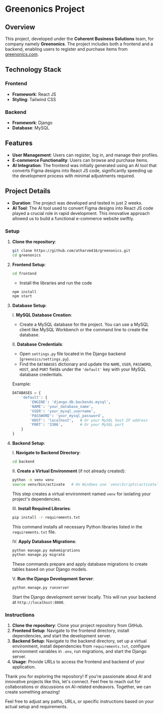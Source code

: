 # Greenonics Project

## Overview

This project, developed under the **Coherent Business Solutions** team, for company namely **Greenonics**. The project includes both a frontend and a backend, enabling users to register and purchase items from [greenonics.com](http://greenonics.com).

## Technology Stack

### Frontend

- **Framework**: React JS
- **Styling**: Tailwind CSS

### Backend

- **Framework**: Django
- **Database**: MySQL

## Features

- **User Management**: Users can register, log in, and manage their profiles.
- **E-commerce Functionality**: Users can browse and purchase items.
- **AI Integration**: The frontend was initially generated using an AI tool that converts Figma designs into React JS code, significantly speeding up the development process with minimal adjustments required.

## Project Details

- **Duration**: The project was developed and tested in just 2 weeks.
- **AI Tool**: The AI tool used to convert Figma designs into React JS code played a crucial role in rapid development. This innovative approach allowed us to build a functional e-commerce website swiftly.

### Setup

1. **Clone the repository**:
   ```bash
   git clone https://github.com/atharvm416/greenonics.git
   cd greenonics

2. **Frontend Setup**:
   ```bash
   cd frontend
   ```

   - Install the libraries and run the code
   ```bash
   npm install
   npm start
   ```

3. **Database Setup**:

   
   I. **MySQL Database Creation**:
   - Create a MySQL database for the project. You can use a MySQL client like MySQL Workbench or the command line to create the database.
   
   II. **Database Credentials**:
   - Open `settings.py` file located in the Django backend (`greenoics/settings.py`).
   - Find the `DATABASES` dictionary and update the `NAME`, `USER`, `PASSWORD`, `HOST`, and `PORT` fields under the `'default'` key with your MySQL database credentials.

   Example:
   ```python
   DATABASES = {
       'default': {
           'ENGINE': 'django.db.backends.mysql',
           'NAME': 'your_database_name',
           'USER': 'your_mysql_username',
           'PASSWORD': 'your_mysql_password',
           'HOST': 'localhost',   # Or your MySQL host IP address
           'PORT': '3306',        # Or your MySQL port
       }
   }

4. **Backend Setup**:

   I. **Navigate to Backend Directory**:
      ```bash
      cd backend
      ```

   II. **Create a Virtual Environment** (if not already created):
      ```bash
      python -m venv venv
      source venv/bin/activate   # On Windows use `venv\Scripts\activate`
      ```

      This step creates a virtual environment named `venv` for isolating your project's dependencies.

   III. **Install Required Libraries**:
      ```bash
      pip install -r requirements.txt
      ```

      This command installs all necessary Python libraries listed in the `requirements.txt` file.

   IV. **Apply Database Migrations**:
      ```bash
      python manage.py makemigrations
      python manage.py migrate
      ```

      These commands prepare and apply database migrations to create tables based on your Django models.

   V. **Run the Django Development Server**:
      ```bash
      python manage.py runserver
      ```

      Start the Django development server locally. This will run your backend at `http://localhost:8000`.





### Instructions

1. **Clone the repository**: Clone your project repository from GitHub.
2. **Frontend Setup**: Navigate to the frontend directory, install dependencies, and start the development server.
3. **Backend Setup**: Navigate to the backend directory, set up a virtual environment, install dependencies from `requirements.txt`, configure environment variables in `.env`, run migrations, and start the Django server.
4. **Usage**: Provide URLs to access the frontend and backend of your application.


Thank you for exploring the repository! If you're passionate about AI and innovative projects like this, let's connect. Feel free to reach out for collaborations or discussions on AI-related endeavors. Together, we can create something amazing!

Feel free to adjust any paths, URLs, or specific instructions based on your actual setup and requirements.
